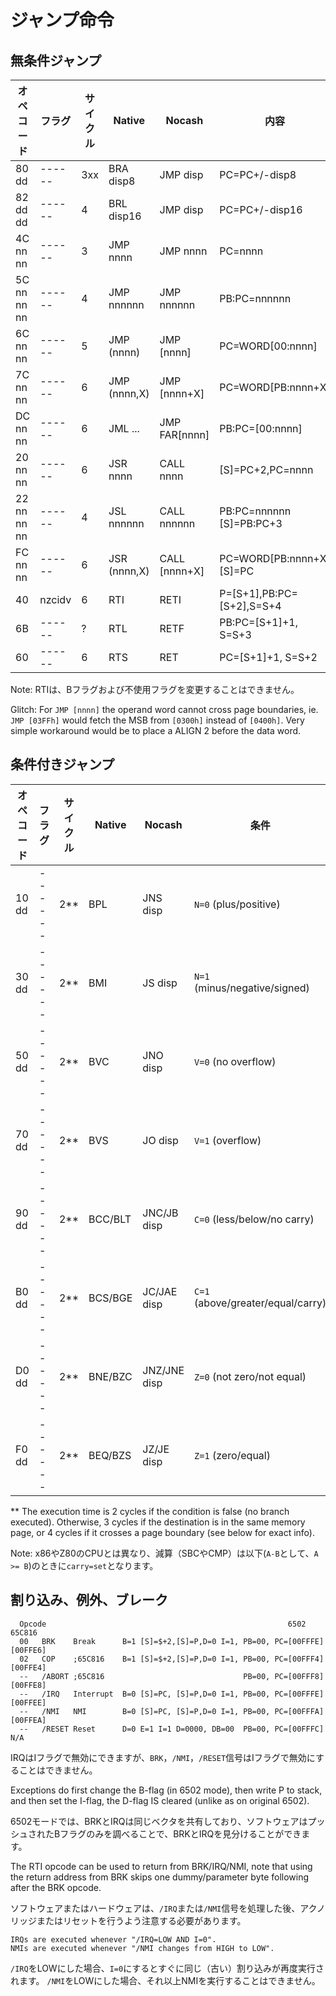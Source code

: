 # ジャンプ命令

## 無条件ジャンプ

オペコード | フラグ | サイクル | Native | Nocash | 内容
-- | -- | -- | -- | -- | -- 
80 dd       | ------ | 3xx | BRA disp8    | JMP disp      | PC=PC+/-disp8
82 dd dd    | ------ | 4   | BRL disp16   | JMP disp      | PC=PC+/-disp16
4C nn nn    | ------ | 3   | JMP nnnn     | JMP nnnn      | PC=nnnn
5C nn nn nn | ------ | 4   | JMP nnnnnn   | JMP nnnnnn    | PB:PC=nnnnnn
6C nn nn    | ------ | 5   | JMP (nnnn)   | JMP \[nnnn\]    | PC=WORD\[00:nnnn\]
7C nn nn    | ------ | 6   | JMP (nnnn,X) | JMP \[nnnn+X\]  | PC=WORD\[PB:nnnn+X\]
DC nn nn    | ------ | 6   | JML ...      | JMP FAR\[nnnn\] | PB:PC=\[00:nnnn\]
20 nn nn    | ------ | 6   | JSR nnnn     | CALL nnnn     | \[S\]=PC+2,PC=nnnn
22 nn nn nn | ------ | 4   | JSL nnnnnn   | CALL nnnnnn   | PB:PC=nnnnnn \[S\]=PB:PC+3
FC nn nn    | ------ | 6   | JSR (nnnn,X) | CALL \[nnnn+X\] | PC=WORD\[PB:nnnn+X\] \[S\]=PC
40          | nzcidv | 6   | RTI          | RETI          | P=\[S+1\],PB:PC=\[S+2\],S=S+4
6B          | ------ | ?   | RTL          | RETF          | PB:PC=\[S+1\]+1, S=S+3
60          | ------ | 6   | RTS          | RET           | PC=\[S+1\]+1, S=S+2

Note: RTIは、Bフラグおよび不使用フラグを変更することはできません。

Glitch: For `JMP [nnnn]` the operand word cannot cross page boundaries, ie. `JMP [03FFh]` would fetch the MSB from `[0300h]` instead of `[0400h]`. Very simple workaround would be to place a ALIGN 2 before the data word.

## 条件付きジャンプ

オペコード | フラグ | サイクル | Native | Nocash | 条件
-- | -- | -- | -- | -- | -- 
10 dd | ------ | 2** | BPL     | JNS     disp  | `N=0` (plus/positive)
30 dd | ------ | 2** | BMI     | JS      disp  | `N=1` (minus/negative/signed)
50 dd | ------ | 2** | BVC     | JNO     disp  | `V=0` (no overflow)
70 dd | ------ | 2** | BVS     | JO      disp  | `V=1` (overflow)
90 dd | ------ | 2** | BCC/BLT | JNC/JB  disp  | `C=0` (less/below/no carry)
B0 dd | ------ | 2** | BCS/BGE | JC/JAE  disp  | `C=1` (above/greater/equal/carry)
D0 dd | ------ | 2** | BNE/BZC | JNZ/JNE disp  | `Z=0` (not zero/not equal)
F0 dd | ------ | 2** | BEQ/BZS | JZ/JE   disp  | `Z=1` (zero/equal)

** The execution time is 2 cycles if the condition is false (no branch executed). Otherwise, 3 cycles if the destination is in the same memory page, or 4 cycles if it crosses a page boundary (see below for exact info).

Note: x86やZ80のCPUとは異なり、減算（SBCやCMP）は以下(`A-B`として、`A >= B`)のときに`carry=set`となります。

## 割り込み、例外、ブレーク

```
  Opcode                                                      6502     65C816
  00   BRK    Break      B=1 [S]=$+2,[S]=P,D=0 I=1, PB=00, PC=[00FFFE] [00FFE6]
  02   COP    ;65C816    B=1 [S]=$+2,[S]=P,D=0 I=1, PB=00, PC=[00FFF4] [00FFE4]
  --   /ABORT ;65C816                               PB=00, PC=[00FFF8] [00FFE8]
  --   /IRQ   Interrupt  B=0 [S]=PC, [S]=P,D=0 I=1, PB=00, PC=[00FFFE] [00FFEE]
  --   /NMI   NMI        B=0 [S]=PC, [S]=P,D=0 I=1, PB=00, PC=[00FFFA] [00FFEA]
  --   /RESET Reset      D=0 E=1 I=1 D=0000, DB=00  PB=00, PC=[00FFFC] N/A
```

IRQはIフラグで無効にできますが、`BRK`，`/NMI`，`/RESET`信号はIフラグで無効にすることはできません。

Exceptions do first change the B-flag (in 6502 mode), then write P to stack, and then set the I-flag, the D-flag IS cleared (unlike as on original 6502).

6502モードでは、BRKとIRQは同じベクタを共有しており、ソフトウェアはプッシュされたBフラグのみを調べることで、BRKとIRQを見分けることができます。

The RTI opcode can be used to return from BRK/IRQ/NMI, note that using the return address from BRK skips one dummy/parameter byte following after the BRK opcode.

ソフトウェアまたはハードウェアは、`/IRQ`または`/NMI`信号を処理した後、アクノリッジまたはリセットを行うよう注意する必要があります。

```
IRQs are executed whenever "/IRQ=LOW AND I=0".
NMIs are executed whenever "/NMI changes from HIGH to LOW".
```

`/IRQ`をLOWにした場合、`I=0`にするとすぐに同じ（古い）割り込みが再度実行されます。 `/NMI`をLOWにした場合、それ以上NMIを実行することはできません。
